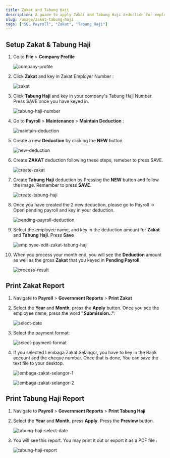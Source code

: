 ```yaml
---
title: Zakat and Tabung Haji
description: A guide to apply Zakat and Tabung Haji deduction for employee
slug: /usage/zakat-tabung-haji
tags: ["SQL Payroll", "Zakat", "Tabung Haji"]
---
```


## Setup Zakat & Tabung Haji

1. Go to **File** > **Company Profile**

    ![company-profile](../../static/img/usage/zakat-tabung-haji/company-profile.png)

2. Click **Zakat** and key in Zakat Employer Number :

    ![zakat](../../static/img/usage/zakat-tabung-haji/zakat.png)

3. Click **Tabung Haji** and key in your company's Tabung Haji Number. Press SAVE once you have keyed in.

    ![tabung-haji-number](../../static/img/usage/zakat-tabung-haji/tabung-haji-number.png)

4. Go to **Payroll** > **Maintenance** > **Maintain Deduction** :

    ![maintain-deduction](../../static/img/usage/zakat-tabung-haji/maintain-deduction.png)

5. Create a new **Deduction** by clicking the **NEW** button.

    ![new-deduction](../../static/img/usage/zakat-tabung-haji/new-deduction.png)

6. Create **ZAKAT** deduction following these steps, remeber to press SAVE.

    ![create-zakat](../../static/img/usage/zakat-tabung-haji/create-zakat.png)

7. Create **Tabung Haji** deduction by Pressing the **NEW** button and follow the image. Remember to press **SAVE**.

    ![create-tabung-haji](../../static/img/usage/zakat-tabung-haji/create-tabung-haji.png)

8. Once you have created the 2 new deduction, please go to Payroll -> Open pending payroll and key in your deduction.

    ![pending-payroll-deduction](../../static/img/usage/zakat-tabung-haji/pending-payroll-deduction.png)

9. Select the employee name, and key in the deduction amount for **Zakat** and **Tabung Haji**. Press **Save**

    ![employee-edit-zakat-tabung-haji](../../static/img/usage/zakat-tabung-haji/employee-edit-zakat-tabung-haji.png)

10. When you process your month end, you will see the **Deduction** amount as well as the gross **Zakat** that you keyed in **Pending Payroll**

    ![process-result](../../static/img/usage/zakat-tabung-haji/process-result.png)

## Print Zakat Report

1. Navigate to **Payroll** > **Government Reports** > **Print Zakat**

2. Select the **Year** and **Month**, press the **Apply** button. Once you see the employee name, press the word **"Submission.."**:

    ![select-date](../../static/img/usage/zakat-tabung-haji/select-date.png)

3. Select the payment format:

    ![select-payment-format](../../static/img/usage/zakat-tabung-haji/select-payment-format.png)

4. If you selected Lembaga Zakat Selangor, you have to key in the Bank account and the cheque number. Once that is done, You can save the text file to your desktop.

    ![lembaga-zakat-selangor-1](../../static/img/usage/zakat-tabung-haji/lembaga-zakat-selangor-1.png)

    ![lembaga-zakat-selangor-2](../../static/img/usage/zakat-tabung-haji/lembaga-zakat-selangor-2.png)

## Print Tabung Haji Report

1. Navigate to **Payroll** > **Government Reports** > **Print Tabung Haji**

2. Select the **Year** and **Month**, press **Apply**. Press the **Preview** button.

    ![tabung-haji-select-date](../../static/img/usage/zakat-tabung-haji/tabung-haji-select-date.png)

3. You will see this report. You may print it out or export it as a PDF file :

    ![tabung-haji-report](../../static/img/usage/zakat-tabung-haji/tabung-haji-report.png)
